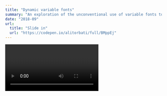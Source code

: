 ```yaml
---
title: "Dynamic variable fonts"
summary: "An exploration of the unconventional use of variable fonts to express dynamic movement."
date: "2018-09"
url:
  title: "Slide in"
  url: "https://codepen.io/alitorbati/full/BMppEj"
---
```


<Video source="/images/sketches/dynamic-variable-fonts/dynamic-variable-fonts.mp4" />

As an attempt to further explore the relationship of space and type, I wanted to create an experiment that would use movement inputs to modify the properties of a variable typeface.

My initial objective was to use a phone's gyroscope to control two parameters: tilting left/right would affect slant, and front/back would affect weight. Given time constraints and waning interest in the project, I was ultimately able to use mouse position to modify the weight of the sample text.

The [final output](https://codepen.io/alitorbati/full/BMppEj) wasn't as interesting as I had hoped it would be, but I think the project still has some merit and should be kept around so that future type explorers might use it as an example of what can be done.

I would love to finish this project. I still think it could have interesting implications as variable typefaces allow such fine control over interfaces.
